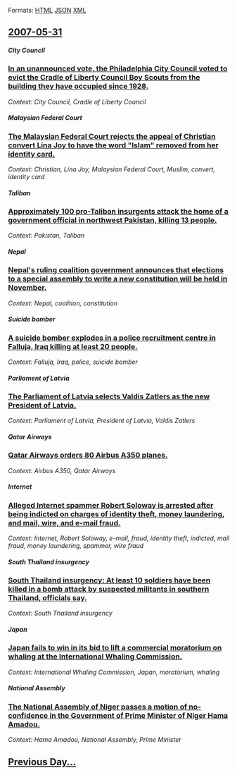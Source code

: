 
Formats: [HTML](2007/05/31/index.html)  [JSON](2007/05/31/index.json)  [XML](2007/05/31/index.xml)  

## [2007-05-31](/news/2007/05/31/index.md)

##### City Council
### [ In an unannounced vote, the Philadelphia City Council voted to evict the Cradle of Liberty Council Boy Scouts from the building they have occupied since 1928. ](/news/2007/05/31/in-an-unannounced-vote-the-philadelphia-city-council-voted-to-evict-the-cradle-of-liberty-council-boy-scouts-from-the-building-they-have-o.md)
_Context: City Council, Cradle of Liberty Council_

##### Malaysian Federal Court
### [ The Malaysian Federal Court rejects the appeal of Christian convert Lina Joy to have the word "Islam" removed from her identity card. ](/news/2007/05/31/the-malaysian-federal-court-rejects-the-appeal-of-christian-convert-lina-joy-to-have-the-word-islam-removed-from-her-identity-card.md)
_Context: Christian, Lina Joy, Malaysian Federal Court, Muslim, convert, identity card_

##### Taliban
### [ Approximately 100 pro-Taliban insurgents attack the home of a government official in northwest Pakistan, killing 13 people. ](/news/2007/05/31/approximately-100-pro-taliban-insurgents-attack-the-home-of-a-government-official-in-northwest-pakistan-killing-13-people.md)
_Context: Pakistan, Taliban_

##### Nepal
### [ Nepal's ruling coalition government announces that elections to a special assembly to write a new constitution will be held in November. ](/news/2007/05/31/nepal-s-ruling-coalition-government-announces-that-elections-to-a-special-assembly-to-write-a-new-constitution-will-be-held-in-november.md)
_Context: Nepal, coalition, constitution_

##### Suicide bomber
### [ A suicide bomber explodes in a police recruitment centre in Falluja, Iraq killing at least 20 people. ](/news/2007/05/31/a-suicide-bomber-explodes-in-a-police-recruitment-centre-in-falluja-iraq-killing-at-least-20-people.md)
_Context: Falluja, Iraq, police, suicide bomber_

##### Parliament of Latvia
### [ The Parliament of Latvia selects Valdis Zatlers as the new President of Latvia. ](/news/2007/05/31/the-parliament-of-latvia-selects-valdis-zatlers-as-the-new-president-of-latvia.md)
_Context: Parliament of Latvia, President of Latvia, Valdis Zatlers_

##### Qatar Airways
### [ Qatar Airways orders 80 Airbus A350 planes. ](/news/2007/05/31/qatar-airways-orders-80-airbus-a350-planes.md)
_Context: Airbus A350, Qatar Airways_

##### Internet
### [ Alleged Internet spammer Robert Soloway is arrested after being indicted on charges of identity theft, money laundering, and mail, wire, and e-mail fraud. ](/news/2007/05/31/alleged-internet-spammer-robert-soloway-is-arrested-after-being-indicted-on-charges-of-identity-theft-money-laundering-and-mail-wire-an.md)
_Context: Internet, Robert Soloway, e-mail, fraud, identity theft, indicted, mail fraud, money laundering, spammer, wire fraud_

##### South Thailand insurgency
### [ South Thailand insurgency: At least 10 soldiers have been killed in a bomb attack by suspected militants in southern Thailand, officials say. ](/news/2007/05/31/south-thailand-insurgency-at-least-10-soldiers-have-been-killed-in-a-bomb-attack-by-suspected-militants-in-southern-thailand-officials-sa.md)
_Context: South Thailand insurgency_

##### Japan
### [ Japan fails to win in its bid to lift a commercial moratorium on whaling at the International Whaling Commission. ](/news/2007/05/31/japan-fails-to-win-in-its-bid-to-lift-a-commercial-moratorium-on-whaling-at-the-international-whaling-commission.md)
_Context: International Whaling Commission, Japan, moratorium, whaling_

##### National Assembly
### [ The National Assembly of Niger passes a motion of no-confidence in the Government of Prime Minister of Niger Hama Amadou. ](/news/2007/05/31/the-national-assembly-of-niger-passes-a-motion-of-no-confidence-in-the-government-of-prime-minister-of-niger-hama-amadou.md)
_Context: Hama Amadou, National Assembly, Prime Minister_

## [Previous Day...](/news/2007/05/30/index.md)

